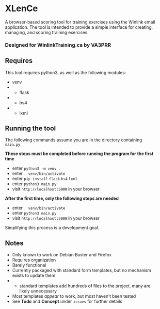 # XLenCe
A browser-based scoring tool for training exercises using the Winlink email application.
The tool is intended to provide a simple interface for creating, managing, and scoring training exercises.
### Designed for WinlinkTraining.ca by VA3PRR

## Requires
This tool requires python3, as well as the following modules:
 + venv
 + + flask
 + + bs4
 + + lxml

## Running the tool
The following commands assume you are in the directory containing `main.py`

**These steps must be completed before running the program for the first time**

+ enter `python3 -m venv .`
+ enter `. venv/bin/activate`
+ enter `pip install` `flask` `bs4` `lxml`
+ enter `python3 main.py`
+ visit `http://localhost:5000` in your browser

**After the first time, only the following steps are needed**
+ enter `. venv/bin/activate`
+ enter `python3 main.py`
+ visit `http://localhost:5000` in your browser

Simplifying this process is a development goal.

## Notes
 + Only known to work on Debian Buster and Firefox
 + Requires organization
 + Barely functional
 + Currently packaged with standard form templates, but no mechanism exists to update them
 + + standard templates add hundreds of files to the project, many are likely unnecessary
 + Most templates *appear* to work, but most haven't been tested
 + See **Todo** and **Concept** under `issues` for further details
 
